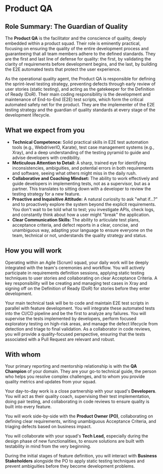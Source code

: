 # Product QA

## Role Summary: The Guardian of Quality

The **Product QA** is the facilitator and the conscience of quality, deeply embedded within a product squad. Their role is eminently practical, focusing on ensuring the quality of the entire development process and guaranteeing that all team members adhere to the defined standards. They are the first and last line of defense for quality: the first, by validating the clarity of requirements before development begins, and the last, by building the E2E automated tests that protect the user experience.

As the operational quality agent, the Product QA is responsible for defining the sprint-level testing strategy, preventing defects through early review of user stories (static testing), and acting as the gatekeeper for the Definition of Ready (DoR). Their main coding responsibility is the development and maintenance of End-to-End (E2E) test scripts, which form the critical automated safety net for the product. They are the implementer of the E2E testing strategy and the guardian of quality standards at every stage of the development lifecycle.

## What we expect from you

<ul>
  <li><strong>Technical Competence:</strong> Solid practical skills in E2E test automation tools (e.g., WebdriverIO, Karate), test case management systems (e.g., Xray), and a deep understanding of the testing pyramid to guide and advise developers with credibility.</li>
  <li><strong>Meticulous Attention to Detail:</strong> A sharp, trained eye for identifying inconsistencies, ambiguities, and potential errors in both requirements and software, seeing what others might miss in the daily rush.</li>
  <li><strong>Collaborative and Coaching Mindset:</strong> The ability to work effectively and guide developers in implementing tests, not as a supervisor, but as a partner. This translates to sitting down with a developer to review the testing strategy for a new feature.</li>
  <li><strong>Proactive and Inquisitive Attitude:</strong> A natural curiosity to ask "what if...?" and to proactively explore the system beyond the explicit requirements. You don't wait to be told what to test; you investigate APIs, check logs, and constantly think about how a user might "break" the application.</li>
  <li><strong>Clear Communication Skills: </strong> The ability to articulate test plans, acceptance criteria, and defect reports in a clear, concise, and unambiguous way, adapting your language to ensure everyone on the team, technical or not, understands the quality strategy and status.</li>
</ul>

## How you will work

Operating within an Agile (Scrum) squad, your daily work will be deeply integrated with the team's ceremonies and workflow. You will actively participate in requirements definition sessions, applying static testing techniques to user stories and collaborating on clear Acceptance Criteria. A key responsibility will be creating and managing test cases in Xray and signing off on the Definition of Ready (DoR) for stories before they enter development.

Your main technical task will be to code and maintain E2E test scripts in parallel with feature development. You will integrate these automated tests into the CI/CD pipeline and be the first to analyze any failures. You will supervise the tests implemented by developers, perform focused exploratory testing on high-risk areas, and manage the defect lifecycle from detection and triage to final validation. As a collaborator in code reviews, you will provide a quality-focused perspective, ensuring that the tests associated with a Pull Request are relevant and robust.

## With whom

Your primary reporting and mentorship relationship is with the **QA Champion** of your domain. They are your go-to technical guide, the person who helps you resolve complex challenges, and to whom you provide quality metrics and updates from your squad.

Your day-to-day work is a close partnership with your squad's **Developers**. You will act as their quality coach, supervising their test implementation, doing pair testing, and collaborating in code reviews to ensure quality is built into every feature.

You will work side-by-side with the **Product Owner (PO)**, collaborating on defining clear requirements, writing unambiguous Acceptance Criteria, and triaging defects based on business impact.

You will collaborate with your squad's **Tech Lead,** especially during the design phase of new functionalities, to ensure solutions are built with testability in mind from the very beginning.

During the initial stages of feature definition, you will interact with **Business Stakeholders** alongside the PO to apply static testing techniques and prevent ambiguities before they become development problems.
